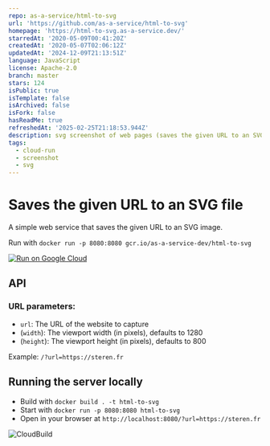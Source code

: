 ```yaml
---
repo: as-a-service/html-to-svg
url: 'https://github.com/as-a-service/html-to-svg'
homepage: 'https://html-to-svg.as-a-service.dev/'
starredAt: '2020-05-09T00:41:20Z'
createdAt: '2020-05-07T02:06:12Z'
updatedAt: '2024-12-09T21:13:51Z'
language: JavaScript
license: Apache-2.0
branch: master
stars: 124
isPublic: true
isTemplate: false
isArchived: false
isFork: false
hasReadMe: true
refreshedAt: '2025-02-25T21:18:53.944Z'
description: svg screenshot of web pages (saves the given URL to an SVG file)
tags:
  - cloud-run
  - screenshot
  - svg
---
```


# Saves the given URL to an SVG file

A simple web service that saves the given URL to an SVG image.

Run with `docker run -p 8080:8080 gcr.io/as-a-service-dev/html-to-svg`

[![Run on Google Cloud](https://storage.googleapis.com/cloudrun/button.svg)](https://deploy.cloud.run)

## API

### URL parameters:

* `url`: The URL of the website to capture
* (`width`): The viewport width (in pixels), defaults to 1280
* (`height`): The viewport height (in pixels), defaults to 800

Example: `/?url=https://steren.fr`

## Running the server locally

* Build with `docker build . -t html-to-svg`
* Start with `docker run -p 8080:8080 html-to-svg`
* Open in your browser at `http://localhost:8080/?url=https://steren.fr`

![CloudBuild](https://badger-l7zawt5jsq-uw.a.run.app/build/status?project=as-a-service-dev&id=6fd4fa14-6e16-4a60-a754-9fd4ffe8872d)
